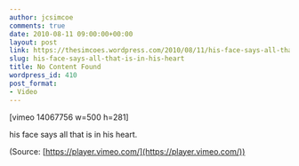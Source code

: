 ```yaml
---
author: jcsimcoe
comments: true
date: 2010-08-11 09:00:00+00:00
layout: post
link: https://thesimcoes.wordpress.com/2010/08/11/his-face-says-all-that-is-in-his-heart/
slug: his-face-says-all-that-is-in-his-heart
title: No Content Found
wordpress_id: 410
post_format:
- Video
---
```


[vimeo 14067756 w=500 h=281]


his face says all that is in his heart.

(Source: [https://player.vimeo.com/](https://player.vimeo.com/))
